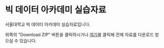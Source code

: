 # 빅 데이터 아카데미 실습자료
서울대학교 빅 데이터 아카데미 실습자료입니다.  

위쪽의 "Download ZIP" 버튼을 클릭하시거나 [여기](https://github.com/SNU-HCIL/2016-SNUBDA-Summer-Insight/archive/master.zip)를 클릭해 전체 자료를 다운로드 받으실 수 있습니다.
